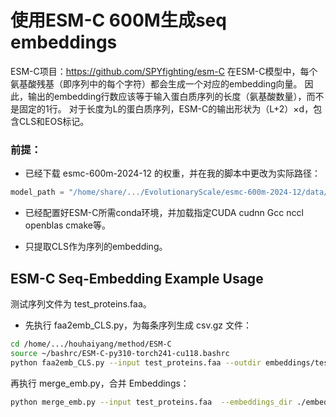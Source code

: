 # 使用ESM-C 600M生成seq embeddings

ESM-C项目：https://github.com/SPYfighting/esm-C
在ESM-C模型中，每个氨基酸残基（即序列中的每个字符）都会生成一个对应的embedding向量。
因此，输出的embedding行数应该等于输入蛋白质序列的长度（氨基酸数量），而不是固定的1行。
对于长度为L的蛋白质序列，ESM-C的输出形状为（L+2）×d，包含CLS和EOS标记。

### 前提：
- 已经下载 esmc-600m-2024-12 的权重，并在我的脚本中更改为实际路径：
```python
model_path = "/home/share/.../EvolutionaryScale/esmc-600m-2024-12/data/weights/esmc_600m_2024_12_v0.pth"
```
- 已经配置好ESM-C所需conda环境，并加载指定CUDA cudnn Gcc nccl openblas cmake等。

- 只提取CLS作为序列的embedding。


## ESM-C Seq-Embedding Example Usage

测试序列文件为 test_proteins.faa。

- 先执行 faa2emb_CLS.py，为每条序列生成 csv.gz 文件：

```bash
cd /home/.../houhaiyang/method/ESM-C
source ~/bashrc/ESM-C-py310-torch241-cu118.bashrc
python faa2emb_CLS.py --input test_proteins.faa --outdir embeddings/test/
```
再执行 merge_emb.py，合并 Embeddings：
```bash
python merge_emb.py --input test_proteins.faa  --embeddings_dir ./embeddings/test/ --output ./embeddings/test_proteins_merged_embeddings.csv.gz
```
